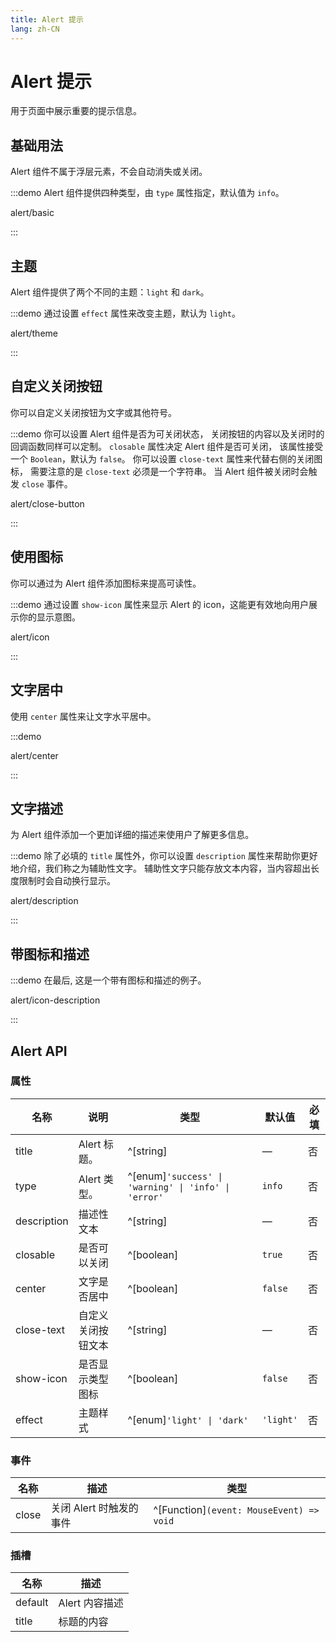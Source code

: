 ```yaml
---
title: Alert 提示
lang: zh-CN
---
```


# Alert 提示

用于页面中展示重要的提示信息。

## 基础用法

Alert 组件不属于浮层元素，不会自动消失或关闭。

:::demo Alert 组件提供四种类型，由 `type` 属性指定，默认值为 `info`。

alert/basic

:::

## 主题

Alert 组件提供了两个不同的主题：`light` 和 `dark`。

:::demo 通过设置 `effect` 属性来改变主题，默认为 `light`。

alert/theme

:::

## 自定义关闭按钮

你可以自定义关闭按钮为文字或其他符号。

:::demo 你可以设置 Alert 组件是否为可关闭状态， 关闭按钮的内容以及关闭时的回调函数同样可以定制。 `closable` 属性决定 Alert 组件是否可关闭， 该属性接受一个 `Boolean`，默认为 `false`。 你可以设置 `close-text` 属性来代替右侧的关闭图标， 需要注意的是 `close-text` 必须是一个字符串。 当 Alert 组件被关闭时会触发 `close` 事件。

alert/close-button

:::

## 使用图标

你可以通过为 Alert 组件添加图标来提高可读性。

:::demo 通过设置 `show-icon` 属性来显示 Alert 的 icon，这能更有效地向用户展示你的显示意图。

alert/icon

:::

## 文字居中

使用 `center` 属性来让文字水平居中。

:::demo

alert/center

:::

## 文字描述

为 Alert 组件添加一个更加详细的描述来使用户了解更多信息。

:::demo 除了必填的 `title` 属性外，你可以设置 `description` 属性来帮助你更好地介绍，我们称之为辅助性文字。 辅助性文字只能存放文本内容，当内容超出长度限制时会自动换行显示。

alert/description

:::

## 带图标和描述

:::demo 在最后, 这是一个带有图标和描述的例子。

alert/icon-description

:::

## Alert API

### 属性

| 名称        | 说明               | 类型                                                 | 默认值    | 必填 |
| ----------- | ------------------ | ---------------------------------------------------- | --------- | ---- |
| title       | Alert 标题。       | ^[string]                                            | —         | 否   |
| type        | Alert 类型。       | ^[enum]`'success' \| 'warning' \| 'info' \| 'error'` | `info`    | 否   |
| description | 描述性文本         | ^[string]                                            | —         | 否   |
| closable    | 是否可以关闭       | ^[boolean]                                           | `true`    | 否   |
| center      | 文字是否居中       | ^[boolean]                                           | `false`   | 否   |
| close-text  | 自定义关闭按钮文本 | ^[string]                                            | —         | 否   |
| show-icon   | 是否显示类型图标   | ^[boolean]                                           | `false`   | 否   |
| effect      | 主题样式           | ^[enum]`'light' \| 'dark'`                           | `'light'` | 否   |

### 事件

| 名称  | 描述                    | 类型                                     |
| ----- | ----------------------- | ---------------------------------------- |
| close | 关闭 Alert 时触发的事件 | ^[Function]`(event: MouseEvent) => void` |

### 插槽

| 名称    | 描述           |
| ------- | -------------- |
| default | Alert 内容描述 |
| title   | 标题的内容     |
